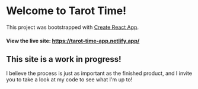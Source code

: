 # Welcome to Tarot Time!

This project was bootstrapped with [Create React App](https://github.com/facebook/create-react-app).
#### View the live site: https://tarot-time-app.netlify.app/


## This site is a work in progress! 

I believe the process is just as important as the finished product, and I invite you to take a look at my code to see what I'm up to!


